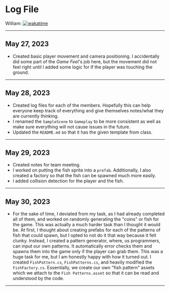 # Log File

William: [![wakatime](https://wakatime.com/badge/github/beanbeanjuice/ecs189L-back-to-the-jungle.svg)](https://wakatime.com/badge/github/beanbeanjuice/ecs189L-back-to-the-jungle)

---

## May 27, 2023
* Created basic player movement and camera positioning. I accidentally did some part of the *Game Feel*'s job here, but the movement did not feel right until I added some logic for if the player was touching the ground.

---

## May 28, 2023
* Created log files for each of the members. Hopefully this can help everyone keep track of everything and give themselves notes/what they are currently thinking.
* I renamed the `SampleScene` to `Gameplay` to be more consistent as well as make sure everything will not cause issues in the future.
* Updated the `README.md` so that it has the given template from class.

---

## May 29, 2023
* Created notes for team meeting.
* I worked on putting the fish sprite into a `prefab`. Additionally, I also created a factory so that the fish can be spawned much more easily.
* I added collision detection for the player and the fish.

---

## May 30, 2023
* For the sake of time, I deviated from my task, as I had already completed all of them, and worked on randomly generating the "coins" or fish for the game. This was actually a much harder task than I thought it would be. At first, I thought about creating prefabs for each of the patterns of fish that could spawn, but I opted to not do it that way because it felt clunky. Instead, I created a pattern generator, where, us programmers, can input our own patterns. It automatically error checks them and spawns them into the game only if the player can grab them. This was a huge task for me, but I am honestly happy with how it turned out. I created `FishPattern.cs`, `FishPatterns.cs`, and heavily modified the `FishFactory.cs`. Essentially, we create our own "fish pattern" assets which we attach to the `Fish Patterns.asset` so that it can be read and understood by the code.

---

